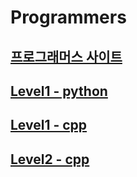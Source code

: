 # Programmers

## [프로그래머스 사이트](https://programmers.co.kr/learn/challenges)

## [Level1 - python](level1_python)

## [Level1 - cpp](level1)

## [Level2 - cpp](level2)
